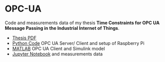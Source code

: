 # OPC-UA
Code and measurements data of my thesis
**Time Constraints for OPC UA Message Passing in the Industrial Internet of Things**.
+ [Thesis PDF](https://github.com/NelsonIg/OPC-UA/blob/main/Time-constraints%20for%20OPC%20UA%20Message%20Passing.pdf)
+ [Python Code](https://github.com/NelsonIg/OPC-UA/tree/main/src/python) OPC UA Server/ Client and setup of Raspberry Pi
+ [MATLAB](https://github.com/NelsonIg/OPC-UA/tree/main/src/matlab) OPC UA Client and Simulink model
+ [Jupyter Notebook](https://github.com/NelsonIg/OPC-UA/tree/main/src/python/timing) and measurements data
